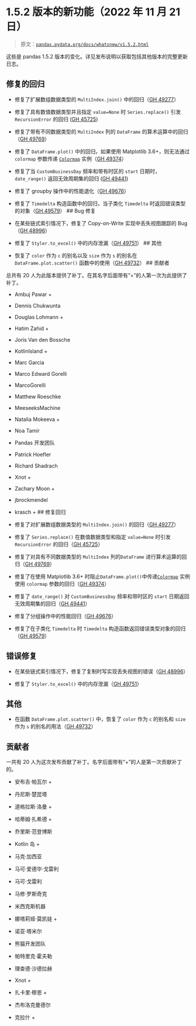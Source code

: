 # 1.5.2 版本的新功能（2022 年 11 月 21 日）

> 原文：[`pandas.pydata.org/docs/whatsnew/v1.5.2.html`](https://pandas.pydata.org/docs/whatsnew/v1.5.2.html)

这些是 pandas 1.5.2 版本的变化。详见发布说明以获取包括其他版本的完整更新日志。

## 修复的回归

+   修复了扩展数组数据类型的 `MultiIndex.join()` 中的回归（[GH 49277](https://github.com/pandas-dev/pandas/issues/49277)）

+   修复了具有数值数据类型并且指定 `value=None` 时 `Series.replace()` 引发 `RecursionError` 的回归 ([GH 45725](https://github.com/pandas-dev/pandas/issues/45725))

+   修复了带有不同数据类型的 `MultiIndex` 列的 `DataFrame` 的算术运算中的回归（[GH 49769](https://github.com/pandas-dev/pandas/issues/49769)）

+   修复了 `DataFrame.plot()` 中的回归，如果使用 Matplotlib 3.6+，则无法通过 `colormap` 参数传递 [`Colormap`](https://matplotlib.org/stable/api/_as_gen/matplotlib.colors.Colormap.html#matplotlib.colors.Colormap "(in Matplotlib v3.8.4)") 实例（[GH 49374](https://github.com/pandas-dev/pandas/issues/49374)）

+   修复了当 `CustomBusinessDay` 频率和带有时区的 `start` 日期时，`date_range()` 返回无效周期集的回归 ([GH 49441](https://github.com/pandas-dev/pandas/issues/49441))

+   修复了 groupby 操作中的性能退化（[GH 49676](https://github.com/pandas-dev/pandas/issues/49676)）

+   修复了 `Timedelta` 构造函数中的回归，当子类化 `Timedelta` 时返回错误类型的对象（[GH 49579](https://github.com/pandas-dev/pandas/issues/49579)）  ## Bug 修复

+   在某些链式索引情况下，修复了 Copy-on-Write 实现中丢失视图跟踪的 Bug（[GH 48996](https://github.com/pandas-dev/pandas/issues/48996)）

+   修复了 `Styler.to_excel()` 中的内存泄漏（[GH 49751](https://github.com/pandas-dev/pandas/issues/49751)）  ## 其他

+   恢复了 `color` 作为 `c` 的别名以及 `size` 作为 `s` 的别名在 `DataFrame.plot.scatter()` 函数中的使用（[GH 49732](https://github.com/pandas-dev/pandas/issues/49732)）  ## 贡献者

总共有 20 人为此版本提供了补丁。在其名字后面带有“+”的人第一次为此提供了补丁。

+   Ambuj Pawar +

+   Dennis Chukwunta

+   Douglas Lohmann +

+   Hatim Zahid +

+   Joris Van den Bossche

+   KotlinIsland +

+   Marc Garcia

+   Marco Edward Gorelli

+   MarcoGorelli

+   Matthew Roeschke

+   MeeseeksMachine

+   Natalia Mokeeva +

+   Noa Tamir

+   Pandas 开发团队

+   Patrick Hoefler

+   Richard Shadrach

+   Xnot +

+   Zachary Moon +

+   jbrockmendel

+   krasch +  ## 修复回归

+   修复了对扩展数组数据类型的 `MultiIndex.join()` 的回归（[GH 49277](https://github.com/pandas-dev/pandas/issues/49277)）

+   修复了 `Series.replace()` 在数值数据类型和指定 `value=None` 时引发 `RecursionError` 的回归（[GH 45725](https://github.com/pandas-dev/pandas/issues/45725)）

+   修复了对具有不同数据类型的 `MultiIndex` 列的`DataFrame` 进行算术运算的回归（[GH 49769](https://github.com/pandas-dev/pandas/issues/49769)）

+   修复了在使用 Matplotlib 3.6+ 时阻止`DataFrame.plot()`中传递[`Colormap`](https://matplotlib.org/stable/api/_as_gen/matplotlib.colors.Colormap.html#matplotlib.colors.Colormap "(在 Matplotlib v3.8.4 中)") 实例使用 `colormap` 参数的回归（[GH 49374](https://github.com/pandas-dev/pandas/issues/49374)）

+   修复了 `date_range()` 对 `CustomBusinessDay` 频率和带时区的 `start` 日期返回无效周期集的回归（[GH 49441](https://github.com/pandas-dev/pandas/issues/49441)）

+   修复了分组操作中的性能回归（[GH 49676](https://github.com/pandas-dev/pandas/issues/49676)）

+   修复了在子类化 `Timedelta` 时 `Timedelta` 构造函数返回错误类型对象的回归（[GH 49579](https://github.com/pandas-dev/pandas/issues/49579)）

## 错误修复

+   在某些链式索引情况下，修复了复制时写实现丢失视图的错误（[GH 48996](https://github.com/pandas-dev/pandas/issues/48996)）

+   修复了 `Styler.to_excel()` 中的内存泄漏（[GH 49751](https://github.com/pandas-dev/pandas/issues/49751)）

## 其他

+   在函数 `DataFrame.plot.scatter()` 中，恢复了 `color` 作为 `c` 的别名和 `size` 作为 `s` 的别名的用法（[GH 49732](https://github.com/pandas-dev/pandas/issues/49732)）

## 贡献者

一共有 20 人为这次发布贡献了补丁。名字后面带有“+”的人是第一次贡献补丁的。

+   安布吉·帕瓦尔 +

+   丹尼斯·楚昆塔

+   道格拉斯·洛曼 +

+   哈蒂姆·扎希德 +

+   乔里斯·范登博斯

+   Kotlin 岛 +

+   马克·加西亚

+   马可·爱德华·戈雷利

+   马可·戈雷利

+   马修·罗斯奇克

+   米西克斯机器

+   娜塔莉娅·莫凯娃 +

+   诺亚·塔米尔

+   熊猫开发团队

+   帕特里克·霍夫勒

+   理查德·沙德拉赫

+   Xnot +

+   扎卡里·穆恩 +

+   杰布洛克曼德尔

+   克拉什 +
